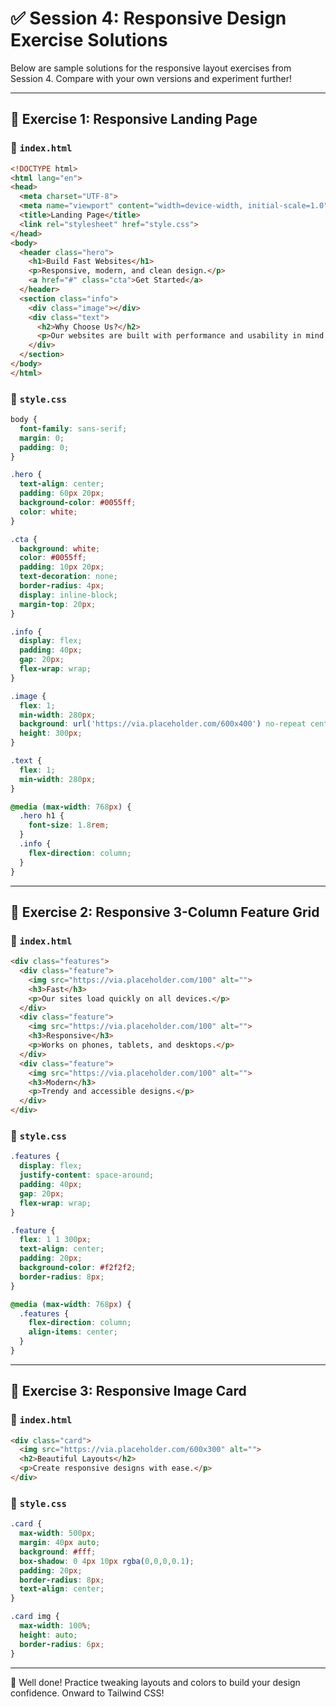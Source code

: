 # ✅ Session 4: Responsive Design Exercise Solutions

Below are sample solutions for the responsive layout exercises from Session 4. Compare with your own versions and experiment further!

---

## 🧩 Exercise 1: Responsive Landing Page

### 📄 `index.html`
```html
<!DOCTYPE html>
<html lang="en">
<head>
  <meta charset="UTF-8">
  <meta name="viewport" content="width=device-width, initial-scale=1.0">
  <title>Landing Page</title>
  <link rel="stylesheet" href="style.css">
</head>
<body>
  <header class="hero">
    <h1>Build Fast Websites</h1>
    <p>Responsive, modern, and clean design.</p>
    <a href="#" class="cta">Get Started</a>
  </header>
  <section class="info">
    <div class="image"></div>
    <div class="text">
      <h2>Why Choose Us?</h2>
      <p>Our websites are built with performance and usability in mind.</p>
    </div>
  </section>
</body>
</html>
```

### 🎨 `style.css`
```css
body {
  font-family: sans-serif;
  margin: 0;
  padding: 0;
}

.hero {
  text-align: center;
  padding: 60px 20px;
  background-color: #0055ff;
  color: white;
}

.cta {
  background: white;
  color: #0055ff;
  padding: 10px 20px;
  text-decoration: none;
  border-radius: 4px;
  display: inline-block;
  margin-top: 20px;
}

.info {
  display: flex;
  padding: 40px;
  gap: 20px;
  flex-wrap: wrap;
}

.image {
  flex: 1;
  min-width: 280px;
  background: url('https://via.placeholder.com/600x400') no-repeat center/cover;
  height: 300px;
}

.text {
  flex: 1;
  min-width: 280px;
}

@media (max-width: 768px) {
  .hero h1 {
    font-size: 1.8rem;
  }
  .info {
    flex-direction: column;
  }
}
```

---

## 🧩 Exercise 2: Responsive 3-Column Feature Grid

### 📄 `index.html`
```html
<div class="features">
  <div class="feature">
    <img src="https://via.placeholder.com/100" alt="">
    <h3>Fast</h3>
    <p>Our sites load quickly on all devices.</p>
  </div>
  <div class="feature">
    <img src="https://via.placeholder.com/100" alt="">
    <h3>Responsive</h3>
    <p>Works on phones, tablets, and desktops.</p>
  </div>
  <div class="feature">
    <img src="https://via.placeholder.com/100" alt="">
    <h3>Modern</h3>
    <p>Trendy and accessible designs.</p>
  </div>
</div>
```

### 🎨 `style.css`
```css
.features {
  display: flex;
  justify-content: space-around;
  padding: 40px;
  gap: 20px;
  flex-wrap: wrap;
}

.feature {
  flex: 1 1 300px;
  text-align: center;
  padding: 20px;
  background-color: #f2f2f2;
  border-radius: 8px;
}

@media (max-width: 768px) {
  .features {
    flex-direction: column;
    align-items: center;
  }
}
```

---

## 🧩 Exercise 3: Responsive Image Card

### 📄 `index.html`
```html
<div class="card">
  <img src="https://via.placeholder.com/600x300" alt="">
  <h2>Beautiful Layouts</h2>
  <p>Create responsive designs with ease.</p>
</div>
```

### 🎨 `style.css`
```css
.card {
  max-width: 500px;
  margin: 40px auto;
  background: #fff;
  box-shadow: 0 4px 10px rgba(0,0,0,0.1);
  padding: 20px;
  border-radius: 8px;
  text-align: center;
}

.card img {
  max-width: 100%;
  height: auto;
  border-radius: 6px;
}
```

---

🎉 Well done! Practice tweaking layouts and colors to build your design confidence. Onward to Tailwind CSS!

